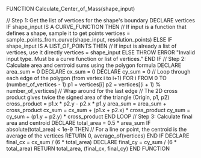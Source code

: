 FUNCTION Calculate_Center_of_Mass(shape_input)

  // Step 1: Get the list of vertices for the shape's boundary
  DECLARE vertices
  IF shape_input IS A CURVE_FUNCTION THEN
    // If input is a function that defines a shape, sample it to get points
    vertices = sample_points_from_curve(shape_input, resolution_points)
  ELSE IF shape_input IS A LIST_OF_POINTS THEN
    // If input is already a list of vertices, use it directly
    vertices = shape_input
  ELSE
    THROW ERROR "Invalid input type. Must be a curve function or list of vertices."
  END IF
  // Step 2: Calculate area and centroid sums using the polygon formula
  DECLARE area_sum = 0
  DECLARE cx_sum = 0
  DECLARE cy_sum = 0
  // Loop through each edge of the polygon (from vertex i to i+1)
  FOR i FROM 0 TO (number_of_vertices - 1)
    p1 = vertices[i]
    p2 = vertices[(i + 1) % number_of_vertices] // Wrap around for the last edge
    // The 2D cross product gives twice the signed area of the triangle (Origin, p1, p2)
    cross_product = p1.x * p2.y - p2.x * p1.y
    area_sum = area_sum + cross_product
    cx_sum = cx_sum + (p1.x + p2.x) * cross_product
    cy_sum = cy_sum + (p1.y + p2.y) * cross_product
  END LOOP
  // Step 3: Calculate final area and centroid
  DECLARE total_area = 0.5 * area_sum
  IF absolute(total_area) < 1e-9 THEN
    // For a line or point, the centroid is the average of the vertices
    RETURN 0, average_of(vertices)
  END IF
  DECLARE final_cx = cx_sum / (6 * total_area)
  DECLARE final_cy = cy_sum / (6 * total_area)
  RETURN total_area, (final_cx, final_cy)
END FUNCTION